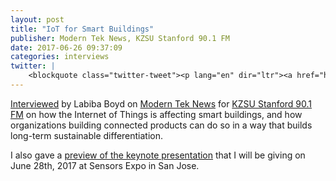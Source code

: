 ```yaml
---
layout: post
title: "IoT for Smart Buildings"
publisher: Modern Tek News, KZSU Stanford 90.1 FM
date: 2017-06-26 09:37:09
categories: interviews
twitter: |
    <blockquote class="twitter-tweet"><p lang="en" dir="ltr"><a href="https://twitter.com/exocite?ref_src=twsrc%5Etfw">@exocite</a>&#39;s Mark Benson interviewed on <a href="https://twitter.com/KZSU?ref_src=twsrc%5Etfw">@KZSU</a> about <a href="https://twitter.com/quarq?ref_src=twsrc%5Etfw">@quarq</a> race intelligence &amp; his <a href="https://twitter.com/hashtag/keynote?src=hash&amp;ref_src=twsrc%5Etfw">#keynote</a> at @SensorsExpo on 6/28 - <a href="https://t.co/rS0LTW8BKV">https://t.co/rS0LTW8BKV</a> <a href="https://t.co/TQ5MqFt4aP">pic.twitter.com/TQ5MqFt4aP</a></p>&mdash; ModernTek News (@modernteknews) <a href="https://twitter.com/modernteknews/status/879448397106659329?ref_src=twsrc%5Etfw">June 26, 2017</a></blockquote> <script async src="https://platform.twitter.com/widgets.js" charset="utf-8"></script>
---
```


[Interviewed][ln1] by Labiba Boyd on [Modern Tek News][ln2] for [KZSU Stanford 90.1 FM][ln3] on how the Internet of Things is affecting smart buildings, and how organizations building connected products can do so in a way that builds long-term sustainable differentiation.

I also gave a [preview of the keynote presentation][ln4] that I will be giving on June 28th, 2017 at Sensors Expo in San Jose.

[ln1]: http://peregreens.com/Sensors2017-Exosite-SmartBuildings.mp3
[ln2]: http://www.modernteknews.com/ 
[ln3]: http://kzsu.stanford.edu/
[ln4]: http://peregreens.com/Sensors2017-Exocite-Keynote.mp3

